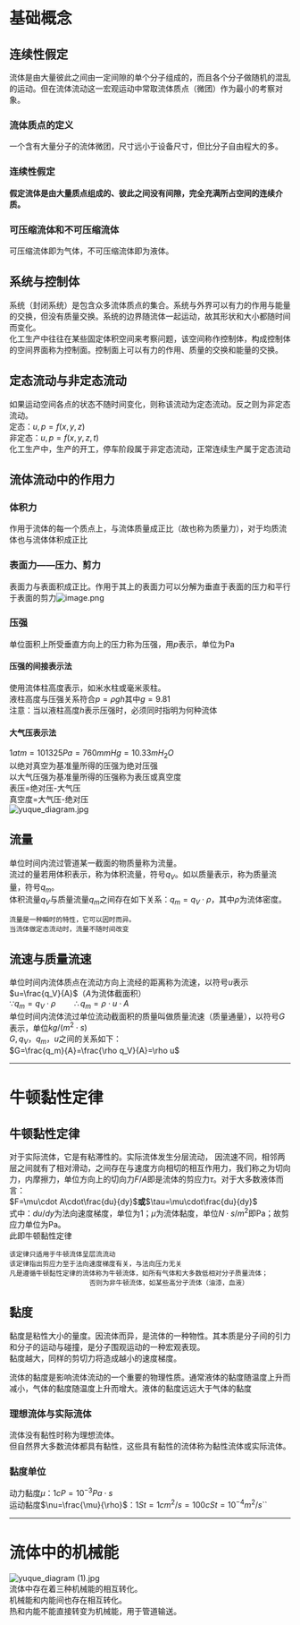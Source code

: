 # 基础概念
## 连续性假定
流体是由大量彼此之间由一定间隙的单个分子组成的，而且各个分子做随机的混乱的运动。但在流体流动这一宏观运动中常取流体质点（微团）作为最小的考察对象。
### 流体质点的定义
一个含有大量分子的流体微团，尺寸远小于设备尺寸，但比分子自由程大的多。
### 连续性假定
**假定流体是由大量质点组成的、彼此之间没有间隙，完全充满所占空间的连续介质。**
### 可压缩流体和不可压缩流体
可压缩流体即为气体，不可压缩流体即为液体。
## 系统与控制体
系统（封闭系统）是包含众多流体质点的集合。系统与外界可以有力的作用与能量的交换，但没有质量交换。系统的边界随流体一起运动，故其形状和大小都随时间而变化。<br />化工生产中往往在某些固定体积空间来考察问题，该空间称作控制体，构成控制体的空间界面称为控制面。控制面上可以有力的作用、质量的交换和能量的交换。
## 定态流动与非定态流动
如果运动空间各点的状态不随时间变化，则称该流动为定态流动。反之则为非定态流动。<br />定态：$u,p=f(x,y,z)$<br />非定态：$u,p=f(x,y,z,t)$<br />化工生产中，生产的开工，停车阶段属于非定态流动，正常连续生产属于定态流动
## 流体流动中的作用力
### 体积力
作用于流体的每一个质点上，与流体质量成正比（故也称为质量力），对于均质流体也与流体体积成正比
### 表面力——压力、剪力
表面力与表面积成正比。作用于其上的表面力可以分解为垂直于表面的压力和平行于表面的剪力![image.png](https://cdn.nlark.com/yuque/0/2022/png/26350656/1646531210523-4cad83c6-b6ce-468a-ba78-242d7940d064.png#averageHue=%23040403&clientId=ue148d3a1-4f5a-4&from=paste&height=210&id=u76e23609&originHeight=383&originWidth=501&originalType=binary&ratio=1&rotation=0&showTitle=false&size=9034&status=done&style=none&taskId=u5dfbaba3-b27c-45dc-ae4a-0994b82a166&title=&width=274.3333435058594)
### 压强
单位面积上所受垂直方向上的压力称为压强，用$p$表示，单位为Pa
#### 压强的间接表示法
使用流体柱高度表示，如米水柱或毫米汞柱。<br />液柱高度与压强关系符合$p=\rho gh$其中$g=9.81$<br />注意：当以液柱高度$h$表示压强时，必须同时指明为何种流体
#### 大气压表示法
$1atm=101325Pa=760mmHg=10.33mH_{2}O$<br />以绝对真空为基准量所得的压强为绝对压强<br />以大气压强为基准量所得的压强称为表压或真空度<br />表压=绝对压-大气压<br />真空度=大气压-绝对压<br />![yuque_diagram.jpg](https://cdn.nlark.com/yuque/0/2022/jpeg/26350656/1646307049345-0e57e6bb-d862-4be5-a65b-58b959c97184.jpeg#averageHue=%23f8f8f8&clientId=u8537932e-06a0-4&from=ui&height=350&id=u8ef6458d&originHeight=595&originWidth=1016&originalType=binary&ratio=1&rotation=0&showTitle=false&size=51229&status=done&style=none&taskId=u6486d023-c26f-4c02-aa0e-c81de6fe562&title=&width=598)
## 流量
单位时间内流过管道某一截面的物质量称为流量。<br />流过的量若用体积表示，称为体积流量，符号$q_{V}$。如以质量表示，称为质量流量，符号$q_m$。<br />体积流量$q_V$与质量流量$q_m$之间存在如下关系：$q_m=q_V\cdot \rho$，其中$\rho$为流体密度。
```
流量是一种瞬时的特性，它可以因时而异。
当流体做定态流动时，流量不随时间改变
```
## 流速与质量流速
单位时间内流体质点在流动方向上流经的距离称为流速，以符号$u$表示<br />$u=\frac{q_V}{A}$（$A$为流体截面积）<br />$\because q_m=q_V\cdot \rho\quad\quad
\therefore q_m=\rho\cdot u\cdot A$<br />单位时间内流体流过单位流动截面积的质量叫做质量流速（质量通量），以符号$G$表示，单位$kg/(m^2\cdot s)$<br />$G,q_V，q_m，u$之间的关系如下：<br />$G=\frac{q_m}{A}=\frac{\rho q_V}{A}=\rho u$

---

# 牛顿黏性定律
## 牛顿黏性定律
对于实际流体，它是有粘滞性的。实际流体发生分层流动， 因流速不同，相邻两层之间就有了相对滑动，之间存在与速度方向相切的相互作用力，我们称之为切向力，内摩擦力，单位方向上的切向力$F/A$即是流体的剪应力$\tau$。对于大多数液体而言：<br />$F=\mu\cdot A\cdot\frac{du}{dy}$**或**$\tau=\mu\cdot\frac{du}{dy}$<br />式中：$du/dy$为法向速度梯度，单位为1；$\mu$为流体黏度，单位$N\cdot s/m^2$即Pa；故剪应力单位为Pa。<br />此即牛顿黏性定律
```
该定律只适用于牛顿流体呈层流流动
该定律指出剪应力至于法向速度梯度有关，与法向压力无关
凡是遵循牛顿黏性定律的流体称为牛顿流体，如所有气体和大多数低相对分子质量流体；
                    否则为非牛顿流体，如某些高分子流体（油漆，血液）
```
## 黏度
黏度是粘性大小的量度。因流体而异，是流体的一种物性。其本质是分子间的引力和分子的运动与碰撞，是分子围观运动的一种宏观表现。<br />黏度越大，同样的剪切力将造成越小的速度梯度。

流体的黏度是影响流体流动的一个重要的物理性质。通常液体的黏度随温度上升而减小，气体的黏度随温度上升而增大。液体的黏度远远大于气体的黏度
### 理想流体与实际流体
流体没有黏性时称为理想流体。<br />但自然界大多数流体都具有黏性，这些具有黏性的流体称为黏性流体或实际流体。
### 黏度单位
动力黏度$\mu$：$1cP={10}^{-3}Pa\cdot s$<br />运动黏度$\nu=\frac{\mu}{\rho}$：$1St=1{cm}^2/s=100cSt=10^{-4}m^2/s$``

---

# 流体中的机械能
![yuque_diagram (1).jpg](https://cdn.nlark.com/yuque/0/2022/jpeg/26350656/1646307398666-97b2ab42-3b05-4df8-8f03-8986b1df3658.jpeg#averageHue=%23fafafa&clientId=u8537932e-06a0-4&from=ui&height=297&id=u8b36f147&originHeight=431&originWidth=1046&originalType=binary&ratio=1&rotation=0&showTitle=false&size=49178&status=done&style=none&taskId=ub1613165-0797-47a6-bfc6-1ba9e9ad8d2&title=&width=721)<br />流体中存在着三种机械能的相互转化。<br />机械能和内能间也存在相互转化。<br />热和内能不能直接转变为机械能，用于管道输送。
